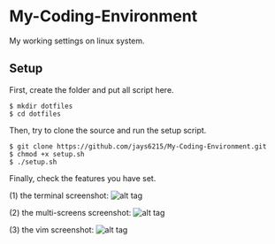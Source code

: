 # My-Coding-Environment
My working settings on linux system.

## Setup
First, create the folder and put all script here.
```
$ mkdir dotfiles
$ cd dotfiles
```
Then, try to clone the source and run the setup script.
```
$ git clone https://github.com/jays6215/My-Coding-Environment.git
$ chmod +x setup.sh
$ ./setup.sh
```
Finally, check the features you have set.

  (1) the terminal screenshot:
  ![alt tag](https://raw.github.com/jays6215/My-Coding-Environment/master/screenshot/mce_01.png)
  
  (2) the multi-screens screenshot:
  ![alt tag](https://raw.github.com/jays6215/My-Coding-Environment/master/screenshot/mce_02.png)
  
  (3) the vim screenshot:
  ![alt tag](https://raw.github.com/jays6215/My-Coding-Environment/master/screenshot/mce_03.png)

